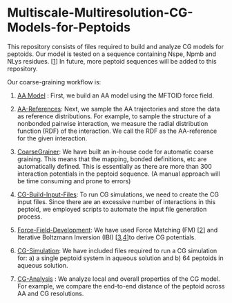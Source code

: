 # Multiscale-Multiresolution-CG-Models-for-Peptoids

This repository consists of files required to build and analyze CG models for peptoids. Our model is tested on a sequence containing Nspe, Npmb and NLys residues. [[1](https://doi.org/10.1039/C3OB40561C)] In future, more peptoid sequences will be added to this repository.

Our coarse-graining workflow is: 

1. [AA Model](Nspe-Npmb-NLys/AA-Model) : First, we build an AA model using the MFTOID force field. 

2. [AA-References](Nspe-Npmb-NLys/AA-References): Next, we sample the AA trajectories and store the data as reference distributions. For example, to sample the structure of a nonbonded pairwise interaction, we measure the radial distribution function (RDF) of the interaction. We call the RDF as the AA-reference for the given interaction.

3. [CoarseGrainer](Nspe-Npmb-NLys/CoarseGrainer): We have built an in-house code for automatic coarse graining. This means that the mapping, bonded definitions, etc are automatically defined. This is essentially as there are more than 300 interaction potentials in the peptoid sequence. (A manual approach will be time consuming and prone to errors)

4. [CG-Build-Input-Files](Nspe-Npmb-NLys/CG-Build-Input-Files): To run CG simulations, we need to create the CG input files. Since there are an excessive number of interactions in this peptoid, we employed scripts to automate the input file generation process. 

5. [Force-Field-Development](Nspe-Npmb-NLys/Force-Field-Development): We have used Force Matching (FM) [[2](https://doi.org/10.1021/jp044629q)] and Iterative Boltzmann Inversion (IBI) [[3](https://doi.org/10.1002/1439-7641(20020916)3:9%3C754::AID-CPHC754%3E3.0.CO;2-U),[4](https://doi.org/10.1002/jcc.10307)]to derive CG potentials. 

6. [CG-Simulation](Nspe-Npmb-NLys/CG-Simulation): We have included files required to run a CG simulation for: a) a single peptoid system in aqueous solution and b) 64 peptoids in aqueous solution.  

7. [CG-Analysis](Nspe-Npmb-NLys/CG-Analysis) : We analyze local and overall properties of the CG model. For example, we compare the end-to-end distance of the peptoid across AA and CG resolutions. 





